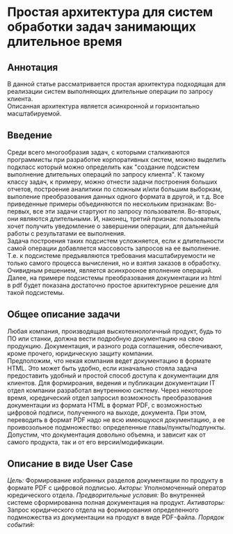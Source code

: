 # Простая архитектура для систем обработки задач занимающих длительное время

## Аннотация
В данной статье рассматривается простая архитектура подходящая для реализации систем выполняющих длительные операции по запросу клиента.  
Описанная архитектура является асинхронной и горизонтально масштабируемой.


## Введение
Среди всего многообразия задач, с которыми сталкиваются программисты при разработке корпоративных систем, можно выделить подкласс который можно определить как "создание подсистем выполнение длительных операций по запросу клиента". К такому классу задач, к примеру, можно отнести задачи построения больших отчетов, построение аналитики по сложным и/или большим выборкам, выполение преобразования данных одного формата в другой, и т.д. Все приведенные примеры объединяются по нескольким признакам: Во-первых, все эти задачи стартуют по запросу пользователя. Во-вторых, они являются длительными. И, наконец, третий признак: пользователь хочет получить уведомление о завершении операции, для дальнейшй работы с результатами ее выполнения.  
Задача построения таких подсистем усложняется, если к длительности самой операции добавляется массовость запросов на ее выполнение. Т.е. к подсистеме предъявляются требования масштабируемости не только самого процесса вычисления, но и взятия заказов в обработку. 
Очивидным решением, является асинхрооное вполнение операций. Далее, на примере подсистемы преобразования документации из html в pdf будет показана достаточно простое архитектурное решение для такой подсистемы.  

## Общее описание задачи

Любая компания, производящая выскотехнологичный продукт, будь то ПО или станки, должна вести подробную документацию на свою продукцию. Документация, и разного рода соглашения, обеспечивают, кроме прочего, юридическую защиту компании.   
Предположим, что некая компания ведет документацию в формате HTML. Это может быть удобно, если изначально стояла задача предоставить удобный и простой способ доступа к документации для клиентов. Для формироания, ведения и публикации документации IT отдел компании разработал внутреннюю систему. Через некоторое время, юредический отдел запросил возможность преобразования документации из формата HTML в формат PDF, с возможностью цифровой подписи, полученного на выходе, документа. При этом, переводить в формат PDF надо не всю имеющуюся документацию, а ее проивозольное подмножество: определенные главы/пункты/подпункты.  
Допустим, что документация довольно объемна, и зависит как от самого продукта, так и от его версии/модификации.   

## Описание в виде User Case

_Цель:_ Формирование избранных разделов документации по продукту в формате PDF с цифровой подписью.
_Акторы:_ Уполномоченный оператор юредического отдела.
_Предворительные условия:_ Во внутренней системе сформированна полная документация на продукт. 
_Активаторы:_ Запрос юридического отдела на формирования определенного подмножества из документации на продукт в виде PDF-файла.
_Порядок событий:_ 

 
